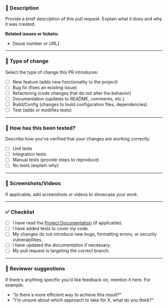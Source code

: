 ### 📝 Description

Provide a brief description of this pull request. Explain what it does and why it was created.

**Related issues or tickets:**
* [Issue number or URL]

---

### 🚀 Type of change

Select the type of change this PR introduces:
- [ ] New feature (adds new functionality to the project)
- [ ] Bug fix (fixes an existing issue)
- [ ] Refactoring (code changes that do not alter the behavior)
- [ ] Documentation (updates to README, comments, etc.)
- [ ] Build/Config (changes to build configuration files, dependencies)
- [ ] Test (adds or modifies tests)

---

### 🧪 How has this been tested?

Describe how you've verified that your changes are working correctly.
- [ ] Unit tests
- [ ] Integration tests
- [ ] Manual tests (provide steps to reproduce)
- [ ] No tests (explain why)

---

### 📸 Screenshots/Videos

If applicable, add screenshots or videos to showcase your work.

---

### ✅ Checklist

- [ ] I have read the [Project Documentation](URL_PROJECT_DOCUMENTATION) (if applicable).
- [ ] I have added tests to cover my code.
- [ ] My changes do not introduce new bugs, formatting errors, or security vulnerabilities.
- [ ] I have updated the documentation if necessary.
- [ ] My pull request is targeting the correct branch.

---

### 🤝 Reviewer suggestions

If there's anything specific you'd like feedback on, mention it here. For example:
* "Is there a more efficient way to achieve this result?"
* "I'm unsure about which approach to take for X, what do you think?"
